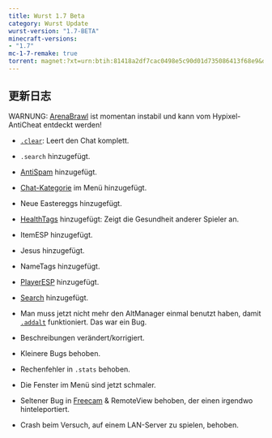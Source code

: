 ```yaml
---
title: Wurst 1.7 Beta
category: Wurst Update
wurst-version: "1.7-BETA"
minecraft-versions:
- "1.7"
mc-1-7-remake: true
torrent: magnet:?xt=urn:btih:81418a2df7cac0498e5c90d01d735086413f68e9&dn=Wurst%201.7-BETA%20REMAKE&tr=udp%3a%2f%2ftracker.opentrackr.org%3a1337%2fannounce&tr=udp%3a%2f%2f9.rarbg.com%3a2810%2fannounce&tr=udp%3a%2f%2fopen.tracker.cl%3a1337%2fannounce&tr=udp%3a%2f%2fexodus.desync.com%3a6969%2fannounce&tr=udp%3a%2f%2ftracker.openbittorrent.com%3a6969%2fannounce&tr=http%3a%2f%2fopenbittorrent.com%3a80%2fannounce&tr=udp%3a%2f%2fwww.torrent.eu.org%3a451%2fannounce&tr=udp%3a%2f%2fvibe.sleepyinternetfun.xyz%3a1738%2fannounce&tr=udp%3a%2f%2ftracker2.dler.org%3a80%2fannounce&tr=udp%3a%2f%2ftracker.torrent.eu.org%3a451%2fannounce&tr=udp%3a%2f%2ftracker.tiny-vps.com%3a6969%2fannounce&tr=udp%3a%2f%2ftracker.srv00.com%3a6969%2fannounce&tr=udp%3a%2f%2ftracker.pomf.se%3a80%2fannounce&tr=http%3a%2f%2ftracker.openbittorrent.com%3a80%2fannounce&tr=udp%3a%2f%2ftracker.ololosh.space%3a6969%2fannounce&tr=udp%3a%2f%2ftracker.moeking.me%3a6969%2fannounce&tr=udp%3a%2f%2fretracker.netbynet.ru%3a2710%2fannounce&tr=udp%3a%2f%2fopentor.org%3a2710%2fannounce&tr=udp%3a%2f%2fopen.stealth.si%3a80%2fannounce
---
```

## 更新日志

WARNUNG: [ArenaBrawl](https://wurst.wiki/arenabrawl) ist momentan instabil und kann vom Hypixel-AntiCheat entdeckt werden!

- [`.clear`](https://wurst.wiki/cmd/clear): Leert den Chat komplett.

- `.search` hinzugefügt.

- [AntiSpam](https://wurst.wiki/antispam) hinzugefügt.

- [Chat-Kategorie](https://wurst.wiki/categories#chat) im Menü hinzugefügt.

- Neue Eastereggs hinzugefügt.

- [HealthTags](https://wurst.wiki/healthtags) hinzugefügt: Zeigt die Gesundheit anderer Spieler an.

- ItemESP hinzugefügt.

- Jesus hinzugefügt.

- NameTags hinzugefügt.

- [PlayerESP](https://wurst.wiki/playeresp) hinzugefügt.

- [Search](https://wurst.wiki/search) hinzugefügt.

- Man muss jetzt nicht mehr den AltManager einmal benutzt haben, damit [`.addalt`](https://wurst.wiki/cmd/addalt) funktioniert. Das war ein Bug.

- Beschreibungen verändert/korrigiert.

- Kleinere Bugs behoben.

- Rechenfehler in `.stats` behoben.

- Die Fenster im Menü sind jetzt schmaler.

- Seltener Bug in [Freecam](https://wurst.wiki/freecam) & RemoteView behoben, der einen irgendwo hinteleportiert.

- Crash beim Versuch, auf einem LAN-Server zu spielen, behoben.
